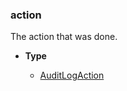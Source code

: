 ### action [](https://discordpy.readthedocs.io/en/v1.7.3/api.html#discord.AuditLogEntry.action)

The action that was done.

- **Type**

	- [AuditLogAction](discord/Enumerations/AuditLogAction)

